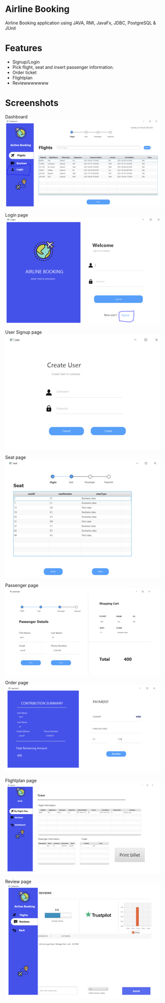 # Airline Booking 
Airline Booking application using JAVA, RMI, JavaFx, JDBC, PostgreSQL & JUnit

# Features
- Signup/Login
- Pick flight, seat and insert passenger information. 
- Order ticket
- Flightplan
- Reviewwwwwww

# Screenshots

Dashboard
![img.png](img.png)

Login page
![img_1.png](img_1.png)

User Signup page 
![img_2.png](img_2.png)

Seat page  
![img_3.png](img_3.png)

Passenger page
![img_4.png](img_4.png)

Order page 
![img_5.png](img_5.png)

Flightplan page
![img_6.png](img_6.png)

Review page
![img_7.png](img_7.png) 

